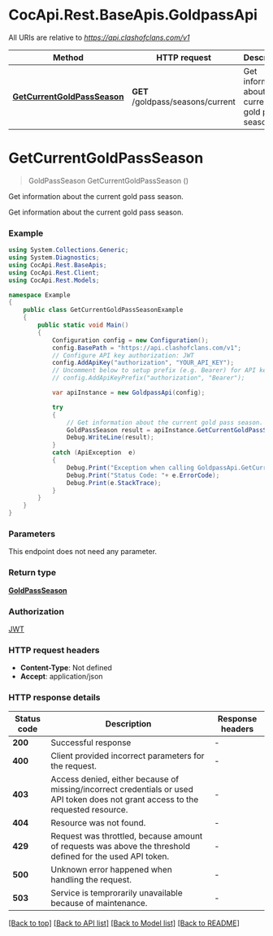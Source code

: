 # CocApi.Rest.BaseApis.GoldpassApi

All URIs are relative to *https://api.clashofclans.com/v1*

Method | HTTP request | Description
------------- | ------------- | -------------
[**GetCurrentGoldPassSeason**](GoldpassApi.md#getcurrentgoldpassseason) | **GET** /goldpass/seasons/current | Get information about the current gold pass season.


<a name="getcurrentgoldpassseason"></a>
# **GetCurrentGoldPassSeason**
> GoldPassSeason GetCurrentGoldPassSeason ()

Get information about the current gold pass season.

Get information about the current gold pass season.

### Example
```csharp
using System.Collections.Generic;
using System.Diagnostics;
using CocApi.Rest.BaseApis;
using CocApi.Rest.Client;
using CocApi.Rest.Models;

namespace Example
{
    public class GetCurrentGoldPassSeasonExample
    {
        public static void Main()
        {
            Configuration config = new Configuration();
            config.BasePath = "https://api.clashofclans.com/v1";
            // Configure API key authorization: JWT
            config.AddApiKey("authorization", "YOUR_API_KEY");
            // Uncomment below to setup prefix (e.g. Bearer) for API key, if needed
            // config.AddApiKeyPrefix("authorization", "Bearer");

            var apiInstance = new GoldpassApi(config);

            try
            {
                // Get information about the current gold pass season.
                GoldPassSeason result = apiInstance.GetCurrentGoldPassSeason();
                Debug.WriteLine(result);
            }
            catch (ApiException  e)
            {
                Debug.Print("Exception when calling GoldpassApi.GetCurrentGoldPassSeason: " + e.Message );
                Debug.Print("Status Code: "+ e.ErrorCode);
                Debug.Print(e.StackTrace);
            }
        }
    }
}
```

### Parameters
This endpoint does not need any parameter.

### Return type

[**GoldPassSeason**](GoldPassSeason.md)

### Authorization

[JWT](../README.md#JWT)

### HTTP request headers

 - **Content-Type**: Not defined
 - **Accept**: application/json


### HTTP response details
| Status code | Description | Response headers |
|-------------|-------------|------------------|
| **200** | Successful response |  -  |
| **400** | Client provided incorrect parameters for the request. |  -  |
| **403** | Access denied, either because of missing/incorrect credentials or used API token does not grant access to the requested resource.  |  -  |
| **404** | Resource was not found. |  -  |
| **429** | Request was throttled, because amount of requests was above the threshold defined for the used API token.  |  -  |
| **500** | Unknown error happened when handling the request. |  -  |
| **503** | Service is temprorarily unavailable because of maintenance. |  -  |

[[Back to top]](#) [[Back to API list]](../../README.md#documentation-for-api-endpoints) [[Back to Model list]](../../README.md#documentation-for-models) [[Back to README]](../../README.md)

